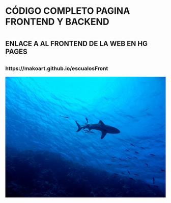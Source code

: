 <h1>CÓDIGO COMPLETO PAGINA FRONTEND Y BACKEND<h1>

<h2>ENLACE A AL FRONTEND DE LA WEB EN HG PAGES<h2>

<h3> https://makoart.github.io/escualosFront </h3>

<img src="./src/public/img/shark-2683184_1920.jpg"/>
 
